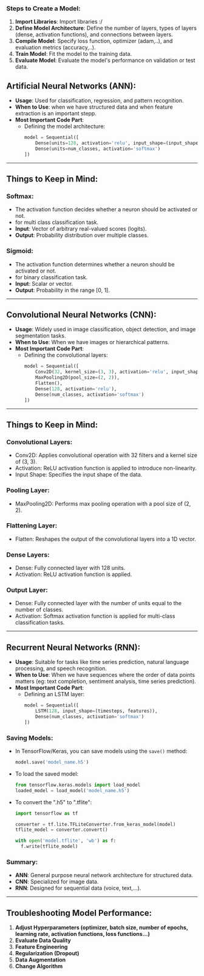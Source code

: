 ### Steps to Create a Model:
  1. **Import Libraries**: Import libraries :/
  2. **Define Model Architecture**: Define the number of layers, types of layers (dense, activation functions), and connections between layers.
  3. **Compile Model**: Specify loss function, optimizer (adam,..), and evaluation metrics (accuracy,..).
  4. **Train Model**: Fit the model to the training data.
  5. **Evaluate Model**: Evaluate the model's performance on validation or test data.

## Artificial Neural Networks (ANN):
- **Usage**: Used for classification, regression, and pattern recognition.
- **When to Use**: when we have structured data and when feature extraction is an important stepp.
- **Most Important Code Part**:
  - Defining the model architecture:
    ```python
    model = Sequential([
        Dense(units=128, activation='relu', input_shape=(input_shape,)),
        Dense(units=num_classes, activation='softmax')
    ])
    ```

---

## Things to Keep in Mind:

### Softmax:
- The activation function decides whether a neuron should be activated or not.
- for multi class classification task.
- **Input**: Vector of arbitrary real-valued scores (logits).
- **Output**: Probability distribution over multiple classes.

### Sigmoid:
- The activation function determines whether a neuron should be activated or not.
- for binary classification task.
- **Input**: Scalar or vector.
- **Output**: Probability in the range [0, 1].

---

## Convolutional Neural Networks (CNN):
- **Usage**: Widely used in image classification, object detection, and image segmentation tasks.
- **When to Use**: When we have images or hierarchical patterns.
- **Most Important Code Part**:
  - Defining the convolutional layers:
    ```python
    model = Sequential([
        Conv2D(32, kernel_size=(3, 3), activation='relu', input_shape=input_shape),
        MaxPooling2D(pool_size=(2, 2)),
        Flatten(),
        Dense(128, activation='relu'),
        Dense(num_classes, activation='softmax')
    ])
    ```
---

## Things to Keep in Mind:

### Convolutional Layers:
  - Conv2D: Applies convolutional operation with 32 filters and a kernel size of (3, 3).
  - Activation: ReLU activation function is applied to introduce non-linearity.
  - Input Shape: Specifies the input shape of the data.
  
### Pooling Layer:
  - MaxPooling2D: Performs max pooling operation with a pool size of (2, 2).

### Flattening Layer:
  - Flatten: Reshapes the output of the convolutional layers into a 1D vector.

### Dense Layers:
  - Dense: Fully connected layer with 128 units.
  - Activation: ReLU activation function is applied.
  
### Output Layer:
  - Dense: Fully connected layer with the number of units equal to the number of classes.
  - Activation: Softmax activation function is applied for multi-class classification tasks.

---

## Recurrent Neural Networks (RNN):
- **Usage**: Suitable for tasks like time series prediction, natural language processing, and speech recognition.
- **When to Use**: When we have sequences where the order of data points matters (eg: text completion, sentiment analysis, time series prediction).
- **Most Important Code Part**:
  - Defining an LSTM layer:
    ```python
    model = Sequential([
        LSTM(128, input_shape=(timesteps, features)),
        Dense(num_classes, activation='softmax')
    ])
    ```

### Saving Models:
- In TensorFlow/Keras, you can save models using the `save()` method:
  ```python
  model.save('model_name.h5')
  ```
- To load the saved model:
  ```python
  from tensorflow.keras.models import load_model
  loaded_model = load_model('model_name.h5')
  ```
  
- To convert the ".h5" to ".tflite":
  ```python
  import tensorflow as tf

  converter = tf.lite.TFLiteConverter.from_keras_model(model)
  tflite_model = converter.convert()
  
  with open('model.tflite', 'wb') as f:
    f.write(tflite_model)
  ```

	

### Summary:
- **ANN**: General purpose neural network architecture for structured data.
- **CNN**: Specialized for image data.
- **RNN**: Designed for sequential data (voice, text,...).

-----

## Troubleshooting Model Performance:

1. **Adjust Hyperparameters (optimizer, batch size, number of epochs, learning rate, activation functions, loss functions...)**
2. **Evaluate Data Quality**
3. **Feature Engineering**
4. **Regularization (Dropout)**
5. **Data Augmentation**
6. **Change Algorithm**


